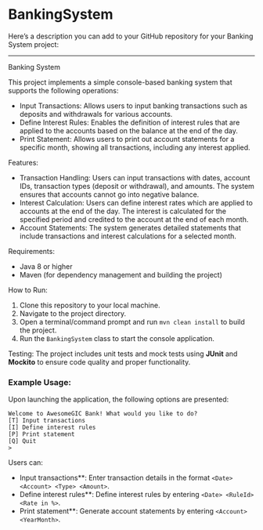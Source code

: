 # BankingSystem
Here’s a description you can add to your GitHub repository for your Banking System project:

---

Banking System

This project implements a simple console-based banking system that supports the following operations:

- Input Transactions: Allows users to input banking transactions such as deposits and withdrawals for various accounts.
- Define Interest Rules: Enables the definition of interest rules that are applied to the accounts based on the balance at the end of the day.
- Print Statement: Allows users to print out account statements for a specific month, showing all transactions, including any interest applied.

Features:

- Transaction Handling: Users can input transactions with dates, account IDs, transaction types (deposit or withdrawal), and amounts. The system ensures that accounts cannot go into negative balance.
- Interest Calculation: Users can define interest rates which are applied to accounts at the end of the day. The interest is calculated for the specified period and credited to the account at the end of each month.
- Account Statements: The system generates detailed statements that include transactions and interest calculations for a selected month.

Requirements:
- Java 8 or higher
- Maven (for dependency management and building the project)

How to Run:

1. Clone this repository to your local machine.
2. Navigate to the project directory.
3. Open a terminal/command prompt and run `mvn clean install` to build the project.
4. Run the `BankingSystem` class to start the console application.

Testing:
The project includes unit tests and mock tests using **JUnit** and **Mockito** to ensure code quality and proper functionality.

### Example Usage:

Upon launching the application, the following options are presented:

```
Welcome to AwesomeGIC Bank! What would you like to do?
[T] Input transactions
[I] Define interest rules
[P] Print statement
[Q] Quit
>
```

Users can:
- Input transactions**: Enter transaction details in the format `<Date> <Account> <Type> <Amount>`.
- Define interest rules**: Define interest rules by entering `<Date> <RuleId> <Rate in %>`.
- Print statement**: Generate account statements by entering `<Account> <YearMonth>`.
